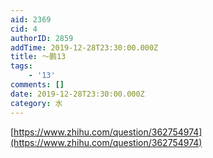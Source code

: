 ```yaml
---
aid: 2369
cid: 4
authorID: 2859
addTime: 2019-12-28T23:30:00.000Z
title: ～鹏13
tags:
    - '13'
comments: []
date: 2019-12-28T23:30:00.000Z
category: 水
---
```


[https://www.zhihu.com/question/362754974](https://www.zhihu.com/question/362754974)
